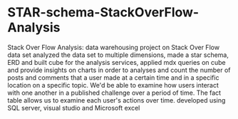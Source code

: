 # STAR-schema-StackOverFlow-Analysis
Stack Over Flow Analysis: 
data warehousing project on Stack Over Flow data set analyzed the data set to multiple dimensions, made a star 
schema, ERD and built cube for the analysis services, applied mdx queries on cube and provide insights on charts
in order to analyses and count the number of posts and comments that a user made at a certain time and in 
a specific location on a specific topic. We'd be able to examine how users interact with one another in 
a published challenge over a period of time. The fact table allows us to examine each user's actions over time. 
developed using SQL server, visual studio and Microsoft excel

